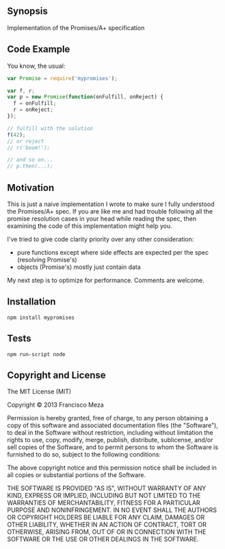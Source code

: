 ## Synopsis

Implementation of the Promises/A+ specification

## Code Example

You know, the usual:

```javascript
var Promise = require('mypromises');

var f, r;
var p = new Promise(function(onFulfill, onReject) {
  f = onFulfill;
  r = onReject;
});

// fulfill with the solution
f(42);
// or reject
// r('boom!');

// and so on...
// p.then(...);
```

## Motivation

This is just a naive implementation I wrote to make sure I fully understood the Promises/A+ spec. If you are like me and had trouble following all the promise resolution cases in your head while reading the spec, then examining the code of this implementation might help you.

I've tried to give code clarity priority over any other consideration:

- pure functions except where side effects are expected per the spec (resolving Promise's)
- objects (Promise's) mostly just contain data

My next step is to optimize for performance. Comments are welcome.

## Installation

```
npm install mypromises
```

## Tests

```
npm run-script node
```

## Copyright and License

The MIT License (MIT)

Copyright © 2013 Francisco Meza

Permission is hereby granted, free of charge, to any person obtaining a copy of this software and associated documentation files (the "Software"), to deal in the Software without restriction, including without limitation the rights to use, copy, modify, merge, publish, distribute, sublicense, and/or sell copies of the Software, and to permit persons to whom the Software is furnished to do so, subject to the following conditions:

The above copyright notice and this permission notice shall be included in all copies or substantial portions of the Software.

THE SOFTWARE IS PROVIDED "AS IS", WITHOUT WARRANTY OF ANY KIND, EXPRESS OR IMPLIED, INCLUDING BUT NOT LIMITED TO THE WARRANTIES OF MERCHANTABILITY, FITNESS FOR A PARTICULAR PURPOSE AND NONINFRINGEMENT. IN NO EVENT SHALL THE AUTHORS OR COPYRIGHT HOLDERS BE LIABLE FOR ANY CLAIM, DAMAGES OR OTHER LIABILITY, WHETHER IN AN ACTION OF CONTRACT, TORT OR OTHERWISE, ARISING FROM, OUT OF OR IN CONNECTION WITH THE SOFTWARE OR THE USE OR OTHER DEALINGS IN THE SOFTWARE.
